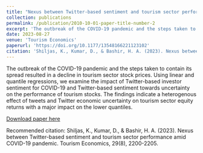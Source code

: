 ```yaml
---
title: "Nexus between Twitter-based sentiment and tourism sector performance amid COVID-19 pandemic"
collection: publications
permalink: /publication/2010-10-01-paper-title-number-2
excerpt: 'The outbreak of the COVID-19 pandemic and the steps taken to contain its spread resulted in a decline in tourism sector stock prices. Using linear and quantile regressions, we examine the impact of Twitter-based investor sentiment for COVID-19 and Twitter-based sentiment towards uncertainty on the performance of tourism stocks. The findings indicate a heterogenous effect of tweets and Twitter economic uncertainty on tourism sector equity returns with a major impact on the lower quantiles.'
date: 2023-08-27
venue: 'Tourism Economics'
paperurl: 'https://doi.org/10.1177/13548166221123102'
citation: 'Shiljas, K., Kumar, D., & Bashir, H. A. (2023). Nexus between Twitter-based sentiment and tourism sector performance amid COVID-19 pandemic. Tourism Economics, 29(8), 2200-2205.'
---
```


The outbreak of the COVID-19 pandemic and the steps taken to contain its spread resulted in a decline in tourism sector stock prices. Using linear and quantile regressions, we examine the impact of Twitter-based investor sentiment for COVID-19 and Twitter-based sentiment towards uncertainty on the performance of tourism stocks. The findings indicate a heterogenous effect of tweets and Twitter economic uncertainty on tourism sector equity returns with a major impact on the lower quantiles.

[Download paper here](https://doi.org/10.1177/13548166221123102)

Recommended citation: Shiljas, K., Kumar, D., & Bashir, H. A. (2023). Nexus between Twitter-based sentiment and tourism sector performance amid COVID-19 pandemic. Tourism Economics, 29(8), 2200-2205.
